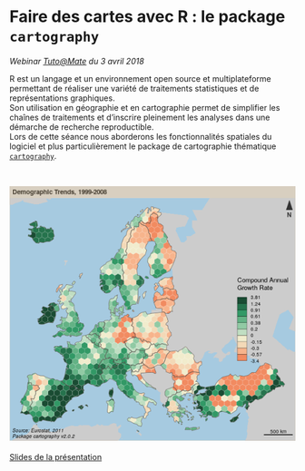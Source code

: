 
# Faire des cartes avec R : le package `cartography`
*Webinar [Tuto@Mate](http://mate-shs.cnrs.fr/?les-tutos-mate) du 3 avril 2018*

R est un langage et un environnement open source et multiplateforme permettant de réaliser une variété de traitements statistiques et de représentations graphiques.  
Son utilisation en géographie et en cartographie permet de simplifier les chaînes de traitements et d’inscrire pleinement les analyses dans une démarche de recherche reproductible.  
Lors de cette séance nous aborderons les fonctionnalités spatiales du logiciel et plus particulièrement le package de cartographie thématique [`cartography`](https://github.com/riatelab/cartography).    



</br>

[![](img/map5.png)](https://rcarto.github.io/tuto-mate/index.html#/)  
</br>
[Slides de la présentation](https://rcarto.github.io/tuto-mate/index.html)